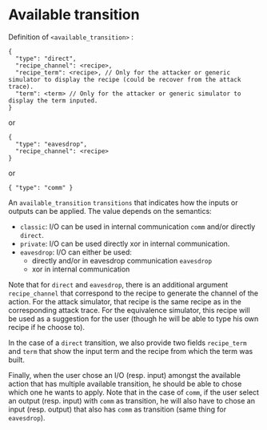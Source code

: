 # Available transition

Definition of `<available_transition>` :

```
{
  "type": "direct",
  "recipe_channel": <recipe>,
  "recipe_term": <recipe>, // Only for the attacker or generic simulator to display the recipe (could be recover from the attack trace).
  "term": <term> // Only for the attacker or generic simulator to display the term inputed.
}
```
or
```
{
  "type": "eavesdrop",
  "recipe_channel": <recipe>
}
```
or
```
{ "type": "comm" }
```

An `available_transition` `transitions` that indicates how the inputs or outputs can be applied. The value depends on the semantics:
- `classic`: I/O can be used in internal communication `comm` and/or directly `direct`.
- `private`: I/O can be used directly xor in internal communication.
- `eavesdrop`: I/O can either be used:
  - directly and/or in eavesdrop communication `eavesdrop`
  - xor in internal communication

Note that for `direct` and `eavesdrop`, there is an additional argument `recipe_channel` that correspond to the recipe to generate the channel of the action. For the attack simulator, that recipe is the same recipe as in the corresponding attack trace. For the equivalence simulator, this recipe will be used as a suggestion for the user (though he will be able to type his own recipe if he choose to).

In the case of a `direct` transition, we also provide two fields `recipe_term` and `term` that show the input term and the recipe from which the term was built.

Finally, when the user chose an I/O (resp. input) amongst the available action that has multiple available transition, he should be able to chose which one he wants to apply. Note that in the case of `comm`, if the user select an output (resp. input) with `comm` as transition, he will also have to chose an input (resp. output) that also has `comm` as transition (same thing for `eavesdrop`).
